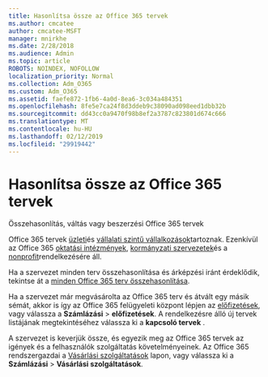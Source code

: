 ```yaml
---
title: Hasonlítsa össze az Office 365 tervek
ms.author: cmcatee
author: cmcatee-MSFT
manager: mnirkhe
ms.date: 2/28/2018
ms.audience: Admin
ms.topic: article
ROBOTS: NOINDEX, NOFOLLOW
localization_priority: Normal
ms.collection: Adm_O365
ms.custom: Adm_O365
ms.assetid: faefe872-1fb6-4a0d-8ea6-3c034a484351
ms.openlocfilehash: 8fe5e7ca24f8d3ddeb9c38090ad098eed1dbb32b
ms.sourcegitcommit: dd43cc0a9470f98b8ef2a3787c823801d674c666
ms.translationtype: MT
ms.contentlocale: hu-HU
ms.lasthandoff: 02/12/2019
ms.locfileid: "29919442"
---
```

# <a name="compare-office-365-plans"></a>Hasonlítsa össze az Office 365 tervek

Összehasonlítás, váltás vagy beszerzési Office 365 tervek
  
Office 365 tervek [üzleti](https://products.office.com/compare-all-microsoft-office-products?tab=2)és [vállalati szintű vállalkozások](https://products.office.com/business/compare-more-office-365-for-business-plans)tartoznak. Ezenkívül az Office 365 [oktatási intézmények](https://products.office.com/academic/compare-office-365-education-plans), [kormányzati szervezetek](https://products.office.com/government/compare-office-365-government-plans)és a [nonprofit](https://products.office.com/nonprofit/office-365-nonprofit-plans-and-pricing?tab=1)rendelkezésére áll.
  
Ha a szervezet minden terv összehasonlítása és árképzési iránt érdeklődik, tekintse át a [minden Office 365 terv összehasonlítása](https://products.office.com/business/compare-more-office-365-for-business-plans).
  
Ha a szervezet már megvásárolta az Office 365 terv és átvált egy másik sémát, akkor is így az Office 365 felügyeleti központ lépjen az [előfizetések](https://go.microsoft.com/fwlink/p/?linkid=842054), vagy válassza a **Számlázási** \> **előfizetések**. A rendelkezésre álló új tervek listájának megtekintéséhez válassza ki a **kapcsoló tervek** . 
  
A szervezet is keverjük össze, és egyezik meg az Office 365 tervek az igények és a felhasználók szolgáltatás követelményeinek. Az Office 365 rendszergazdai a [Vásárlási szolgáltatások](https://go.microsoft.com/fwlink/p/?linkid=868433) lapon, vagy válassza ki a **Számlázási** \> **Vásárlási szolgáltatások**.
  

